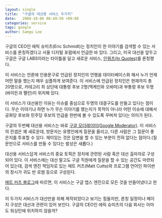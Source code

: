 ```yaml
---
layout: single
title:  "구글의 대선용 서비스 두가지"
date:   2008-10-06 08:49:50 +09:00
categories: service
tags: google
author: Samgu Lee
---
```

구글의 CEO인 에릭 슈미츠(Eric Schmidt)는 정치인이 한 이야기를 검색할 수 있는 서비스를 론칭하겠다고 서울 디지털 포럼에서 언급한 바 있다. 그리고, 미국 대선을 앞두고 구글은 구글 LABS이라는 타이틀을 달고 새로운 서비스, [인쿼츠(In Quotes)](http://labs.google.com/inquotes/)를 론칭했다.

이 서비스는 언론에 인용문구로 언급된 정치인의 언행을 데이터베이스화 해서 누가 언제 어떤 말을 했는지 매우 심플하게 보여준다. 이 서비스에 언급된 정치인은 현재까지 총 20명으로, 카테고리 최 상단에 대통령 후보 2명(맥케인와 오바마)과 부통령 후보 두명(바이든과 팰린)이 위치해 있다.

이 서비스가 대선용인 이유는 이슈를 중심으로 두명의 대결구도를 만들고 있다는 점이다. 무슨 이야기냐 하면 누가 무슨 이야기를 했는지가 목적이 아니라 어떤 이슈에 대해서 공화당 후보와 민주당 후보의 언급을 한번에 볼 수 있도록 꾸며져 있다는 의미가 된다.

구글의 두번째 대선용 서비스는 바로 [구글 모더래이터(Google Moderator)](http://moderator.appspot.com). 이 서비스의 컨셉은 꽤 새로운데, 방문자는 유명인에게 질문을 올리고, 다른 사람은 그 질문이 좋은지를 투표할 수 있다. 재미있는 것은 답변을 할 수 있는 부분이 전혀 없다는 점이다.(질문만으로 서비스를 만들 수 있다는 발상은 새롭다.)

대선용 서비스답게 서비스의 중요 토픽은 정치에 관련된 사람 혹은 대선 출마자로 구성되어 있다. 이 서비스에는 대선 말고도 구글 직원에게 질문을 할 수 있는 공간도 마련되어 있는데, 검색 엔진 책임자로 있는 매트 커츠(Matt Cutts)와 프로그램 언어인 파이썬의 창시가 귀도 반 로썸 등으로 구성된다.

[매트 커츠 블로그](http://www.mattcutts.com/blog/google-moderator-launches/)에 따르면, 이 서비스는 구글 앱스 엔진으로 모든 것을 만들어냈다고 한다.

이 두가지 서비스가 대선만을 위해 제작되었다고 보기는 힘들지만, 론칭 일정이나 페이지 구성은 대선과 관련이 있어 보인다. 구글의 CEO인 에릭 슈미츠의 다음 회사는 아마도 워싱턴에 위치하지 않을까?
